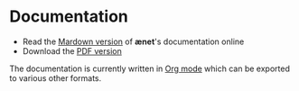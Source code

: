Documentation
=============

* Read the [Mardown version](./aenet-doc.md) of **ænet**'s documentation online
* Download the [PDF version](./aenet-doc.pdf)

The documentation is currently written in [Org
mode](https://orgmode.org) which can be exported to various other
formats.
